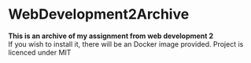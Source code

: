 # WebDevelopment2Archive

**This is an archive of my assignment from web development 2** <br>
If you wish to install it, there will be an Docker image provided. 
Project is licenced under MIT
